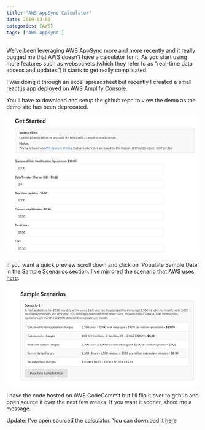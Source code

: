 ```yaml
---
title: "AWS AppSync Calculator"
date: 2019-03-09
categories: [AWS]
tags: ['AWS AppSync']
---
```


We’ve been leveraging AWS AppSync more and more recently and it really bugged me that AWS doesn’t have a calculator for it. As you start using more features such as websockets (which they refer to as “real-time data access and updates”) it starts to get really complicated.

I was doing it through an excel spreadsheet but recently I created a small react.js app deployed on AWS Amplify Console.

You'll have to download and setup the github repo to view the demo as the demo site has been deprecated.

![Getting started](/assets/img/medium/c_1.png)

If you want a quick preview scroll down and click on ‘Populate Sample Data’ in the Sample Scenarios section. I’ve mirrored the scenario that AWS uses [here](https://aws.amazon.com/appsync/pricing/).

![Calc](/assets/img/medium/c_2.png)

I have the code hosted on AWS CodeCommit but I’ll flip it over to github and open source it over the next few weeks. If you want it sooner, shoot me a message.

Update: I've open sourced the calculator. You can download it [here](https://github.com/ryanjones/aws_appsync_calc)
